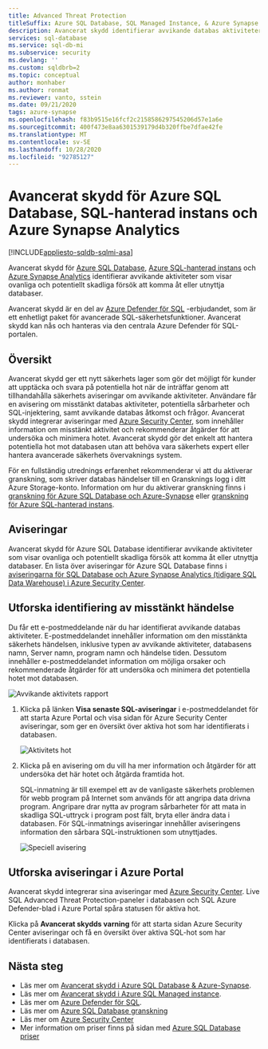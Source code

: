 ```yaml
---
title: Advanced Threat Protection
titleSuffix: Azure SQL Database, SQL Managed Instance, & Azure Synapse Analytics
description: Avancerat skydd identifierar avvikande databas aktiviteter som indikerar potentiella säkerhetshot i Azure SQL Database, Azure SQL-hanterad instans och Azure Synapse Analytics.
services: sql-database
ms.service: sql-db-mi
ms.subservice: security
ms.devlang: ''
ms.custom: sqldbrb=2
ms.topic: conceptual
author: monhaber
ms.author: ronmat
ms.reviewer: vanto, sstein
ms.date: 09/21/2020
tags: azure-synapse
ms.openlocfilehash: f83b9515e16fcf2c2158586297545206d57e1a6e
ms.sourcegitcommit: 400f473e8aa6301539179d4b320ffbe7dfae42fe
ms.translationtype: MT
ms.contentlocale: sv-SE
ms.lasthandoff: 10/28/2020
ms.locfileid: "92785127"
---
```

# <a name="advanced-threat-protection-for-azure-sql-database-sql-managed-instance-and-azure-synapse-analytics"></a>Avancerat skydd för Azure SQL Database, SQL-hanterad instans och Azure Synapse Analytics
[!INCLUDE[appliesto-sqldb-sqlmi-asa](../includes/appliesto-sqldb-sqlmi-asa.md)]

Avancerat skydd för [Azure SQL Database](sql-database-paas-overview.md), [Azure SQL-hanterad instans](../managed-instance/sql-managed-instance-paas-overview.md) och [Azure Synapse Analytics](../../synapse-analytics/sql-data-warehouse/sql-data-warehouse-overview-what-is.md) identifierar avvikande aktiviteter som visar ovanliga och potentiellt skadliga försök att komma åt eller utnyttja databaser.

Avancerat skydd är en del av [Azure Defender för SQL](azure-defender-for-sql.md) -erbjudandet, som är ett enhetligt paket för avancerade SQL-säkerhetsfunktioner. Avancerat skydd kan nås och hanteras via den centrala Azure Defender för SQL-portalen.

## <a name="overview"></a>Översikt

Avancerat skydd ger ett nytt säkerhets lager som gör det möjligt för kunder att upptäcka och svara på potentiella hot när de inträffar genom att tillhandahålla säkerhets aviseringar om avvikande aktiviteter. Användare får en avisering om misstänkt databas aktiviteter, potentiella sårbarheter och SQL-injektering, samt avvikande databas åtkomst och frågor. Avancerat skydd integrerar aviseringar med [Azure Security Center](https://azure.microsoft.com/services/security-center/), som innehåller information om misstänkt aktivitet och rekommenderar åtgärder för att undersöka och minimera hotet. Avancerat skydd gör det enkelt att hantera potentiella hot mot databasen utan att behöva vara säkerhets expert eller hantera avancerade säkerhets övervaknings system.

För en fullständig utrednings erfarenhet rekommenderar vi att du aktiverar granskning, som skriver databas händelser till en Gransknings logg i ditt Azure Storage-konto.  Information om hur du aktiverar granskning finns i [granskning för Azure SQL Database och Azure-Synapse](../../azure-sql/database/auditing-overview.md) eller [granskning för Azure SQL-hanterad instans](../managed-instance/auditing-configure.md).

## <a name="alerts"></a>Aviseringar

Avancerat skydd för Azure SQL Database identifierar avvikande aktiviteter som visar ovanliga och potentiellt skadliga försök att komma åt eller utnyttja databaser. En lista över aviseringar för Azure SQL Database finns i [aviseringarna för SQL Database och Azure Synapse Analytics (tidigare SQL Data Warehouse) i Azure Security Center](../../security-center/alerts-reference.md#alerts-sql-db-and-warehouse).

## <a name="explore-detection-of-a-suspicious-event"></a>Utforska identifiering av misstänkt händelse

Du får ett e-postmeddelande när du har identifierat avvikande databas aktiviteter. E-postmeddelandet innehåller information om den misstänkta säkerhets händelsen, inklusive typen av avvikande aktiviteter, databasens namn, Server namn, program namn och händelse tiden. Dessutom innehåller e-postmeddelandet information om möjliga orsaker och rekommenderade åtgärder för att undersöka och minimera det potentiella hotet mot databasen.

![Avvikande aktivitets rapport](./media/threat-detection-overview/anomalous_activity_report.png)

1. Klicka på länken **Visa senaste SQL-aviseringar** i e-postmeddelandet för att starta Azure Portal och visa sidan för Azure Security Center aviseringar, som ger en översikt över aktiva hot som har identifierats i databasen.

   ![Aktivitets hot](./media/threat-detection-overview/active_threats.png)

1. Klicka på en avisering om du vill ha mer information och åtgärder för att undersöka det här hotet och åtgärda framtida hot.

   SQL-inmatning är till exempel ett av de vanligaste säkerhets problemen för webb program på Internet som används för att angripa data drivna program. Angripare drar nytta av program sårbarheter för att mata in skadliga SQL-uttryck i program post fält, bryta eller ändra data i databasen. För SQL-inmatnings aviseringar innehåller aviseringens information den sårbara SQL-instruktionen som utnyttjades.

   ![Speciell avisering](./media/threat-detection-overview/specific_alert.png)

## <a name="explore-alerts-in-the-azure-portal"></a>Utforska aviseringar i Azure Portal

Avancerat skydd integrerar sina aviseringar med [Azure Security Center](https://azure.microsoft.com/services/security-center/). Live SQL Advanced Threat Protection-paneler i databasen och SQL Azure Defender-blad i Azure Portal spåra statusen för aktiva hot.

Klicka på **Avancerat skydds varning** för att starta sidan Azure Security Center aviseringar och få en översikt över aktiva SQL-hot som har identifierats i databasen.

## <a name="next-steps"></a>Nästa steg

- Läs mer om [Avancerat skydd i Azure SQL Database & Azure-Synapse](threat-detection-configure.md).
- Läs mer om [Avancerat skydd i Azure SQL Managed instance](../managed-instance/threat-detection-configure.md).
- Läs mer om [Azure Defender för SQL](azure-defender-for-sql.md).
- Läs mer om [Azure SQL Database granskning](../../azure-sql/database/auditing-overview.md)
- Läs mer om [Azure Security Center](../../security-center/security-center-introduction.md)
- Mer information om priser finns på sidan med [Azure SQL Database priser](https://azure.microsoft.com/pricing/details/sql-database/)